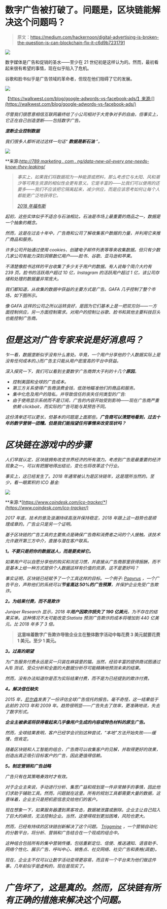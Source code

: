 # 数字广告被打破了。问题是，区块链能解决这个问题吗？

> 原文：<https://medium.com/hackernoon/digital-advertising-is-broken-the-question-is-can-blockchain-fix-it-c6d9b7231791>

![](img/8e387ec44d98a82741c65b092068133a.png)

数字媒体是广告和促销的圣水——至少在 21 世纪初是这样认为的。然而，最初看起来很有希望的事情，现在似乎陷入了危机。

谷歌和脸书似乎是广告领域的革命者，但现在他们阻碍了它的发展。

![](img/177050067ab50f0a0504c90d7388b99c.png)

【https://walkwest.com/blog/google-adwords-vs-facebook-ads/】来源:[](https://walkwest.com/blog/google-adwords-vs-facebook-ads/)

*尽管我们很愿意相信互联网最终给了小公司相对于大竞争对手的自由，但事实上，它正在自己创造垄断——包括数字广告。*

***垄断企业控制数据***

*我们很多人都听说过这样一句话“ ***数据是新石油*** ”。*

*![](img/f4d19d069df4c9ed14189478abb000b3.png)*

**来源:*[*http://789 marketing . com . ng/data-new-oil-every one-needs-know-they-leaking/*](http://789marketing.com.ng/data-new-oil-everyone-needs-know-theyre-leaking/)*

> *事实上，如果我们将数据视为一种能源或燃料，那么考虑它与太阳、风和潮汐等可再生资源的相似性会更有意义。它是丰富的——比我们可以使用的还要多——我们不应该把它隔离起来，减少供应，而是应该思考如何让每个人都能更广泛地获得它。*
> 
> *[2018 年福布斯](https://www.forbes.com/sites/bernardmarr/2018/03/05/heres-why-data-is-not-the-new-oil/#65c099b13aa9)*

*起初，这些实体似乎不适合与石油相比，石油是市场上最重要的商品之一，数据是一个抽象的概念。*

*然而，这是在过去十年中，广告商和公司了解收集客户数据的力量，并利用它来推广商品和服务。*

*许多公司开始通过使用 cookies、创建电子邮件列表等等来收集数据。但只有少数几家公司有能力深刻洞察数亿用户——脸书、谷歌、亚马逊和苹果。*

*不清楚像脸书这样的平台收集了多少关于用户的数据。有人说每个简介大约有 239 页。脸书的活跃用户超过 10 亿，Instagram 的活跃用户超过 1 亿，该公司存储和处理的数据量非常庞大。*

*我们都知道，从收集的数据中获益的主要方式是广告。GAFA 几乎控制了整个市场，如下图所示。*

*像 GAFA 这样的公司之所以运转良好，是因为它们基本上是一把双刃剑——一方面控制供应，另一方面控制需求。对用户的控制让谷歌、脸书和其他主要科技巨头也能控制广告商。*

# *但是这对广告专家来说是好消息吗？*

*乍一看，数据垄断似乎没有什么害处。毕竟，一个用户分享他的个人数据实际上是没有任何成本的。)而广告主只能从用户密度高的平台中获益。*

*深入探究一下，我们可以看到主要数字广告商弊大于利的十几个**原因**。*

*   *控制美国和全球的广告成本。*
*   *第三方关系使得广告商浪费金钱，低效地瞄准他们的商品和服务。*
*   *集中化危及用户的隐私，并导致信任的丧失任何类型的广告:*
*   *由于使用显示系统而不是订阅，广告的内容开始受到影响——现在广告商严重依赖 clickbait，而实际的广告可能与其预告不同。*

*这份清单还可以更长，但基本的问题是上面那些。**广告商可以清楚地看到，过去十年的数字营销一团糟。但是我们能指望任何事情来改变现状吗？***

# *区块链在游戏中的步骤*

*人们早就认定，区块链拥有改变世界经济的所有潜力。考虑到广告是最重要的经济现象之一，可以有把握地得出结论，变化也将改革这个行业。*

*事实上，这已经发生了。2018 年通常被认为是区块链年，这是理所当然的。至少，看一眼累积的 ICO 基金:*

*![](img/7508e3b0796f9671f62e8d843692c418.png)*

**来源:*[*https://www.coindesk.com/ico-tracker/*](https://www.coindesk.com/ico-tracker/)*

*2017 年底，技术的普及浪潮持续高涨并保持稳定，2018 年跟上这一趋势也是顺理成章的。广告业只是另一个证明。*

*基于区块链的广告工具的主要焦点是确保广告商和消费者之间的个人接触。该技术允许避开第三方中介，直接与潜在客户联系。*

***1。不要只是把你的数据送人，而是要卖掉它。***

*如果用户可以自愿分享他的购买和浏览习惯，并直接从广告商那里获得报酬，而不是基本上给一种方式提供个人数据这样有价值的资源，这不是更好吗？*

*事实证明，区块链已经赋予了一个工具这样的目标。一个例子: [Papyrus](https://papyrus.io/) ，一个广告平台，声称他们的系统可以**节省高达 50%的广告预算**，并保护企业免受广告欺诈。*

***2。为结果付费，而不是欺诈***

*Juniper Research 显示，2018 年**用户因欺诈损失了 190 亿美元**，为不存在的结果买单。这种情况不太可能改变:Statista 预测广告欺诈的成本将增加到 440 亿美元。比 2018 年多了 3 倍。*

> **这意味着数字广告欺诈导致企业主在整体数字活动中每花费 3 美元就要花费 1 美元。至少 1 美元。**

***3。过高的期望***

*为广告服务付费永远是买一只装在麻袋里的猫。当然，经验丰富的提供商试图通过 A/B 测试、受众分析和全面的大数据分析尽可能精确地预测未来的结果。*

*然而，没有办法知道你是否为实际结果付费，而不是为已经提到的欺诈付费。*

***4。解决信任缺失***

*2015 年，[尼尔森](http://www.nielsen.com/us/en.html)发表了一份评估全球广告信托的报告。毫不奇怪，这一结果低于此前的 2013 年和 2009 年。趋势很明显——广告失去了效率，更准确地说，失去了数字形式。*

***企业主被承诺将获得看起来几乎像用户生成的内容或特色材料的原生广告。***

*然而，全球结果表明，客户已经学会识别这种尝试，“本地”方法开始失败——缓慢，但肯定。*

*随着区块链和人工智能的组合，广告商可以收集客户的见解，并取得更好的效果，创造出真正吸引目标客户的广告，因此更值得信赖。*

***5。制定营销和广告战略***

*广告只有在其策略奏效时才有效。*

*对于企业主来说，手动进行分析、集思广益和规划是一件非常棘手的事情，因此他们求助于辅助工具。然而，问题就在这里。所有的规划工具都需要大量的数据，这意味着，企业主只是把机密信息交给他们的客户。*

*现在想象一下，如果服务器遭到黑客攻击，数据被泄露或删除。企业主让自己陷入了巨大的麻烦，无法控制企业。当然，这使得规划更加困难，风险也更大。*

*然而，已经有持续的区块链创新解决了这个问题。 [Triggmine](https://www.triggmine.io/) ，一个营销自动化的分散平台，将分析、营销和广告结合在一个现成的组合中。*

*这种组合包括所有的集中营销传播，包括重新定位、信使、推送通知、语音助手、网络个性化、展示广告、呼叫中心、销售点、社交网络、社交广告和表格(调查)。*

*现在，企业主不仅可以让数字活动变得更容易，而且有一个平台来为他们做这件事。几年前似乎是虚构的，现在是现实了。*

# ***广告坏了，这是真的。然而，区块链有所有正确的措施来解决这个问题。***